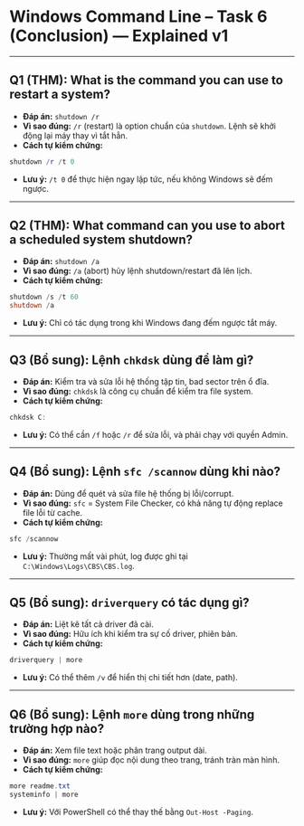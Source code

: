 # Windows Command Line – Task 6 (Conclusion) — Explained v1

---

## Q1 (THM): What is the command you can use to restart a system?
- **Đáp án:** `shutdown /r`  
- **Vì sao đúng:** `/r` (restart) là option chuẩn của `shutdown`. Lệnh sẽ khởi động lại máy thay vì tắt hẳn.  
- **Cách tự kiểm chứng:**
```powershell
shutdown /r /t 0
```
- **Lưu ý:** `/t 0` để thực hiện ngay lập tức, nếu không Windows sẽ đếm ngược.

---

## Q2 (THM): What command can you use to abort a scheduled system shutdown?
- **Đáp án:** `shutdown /a`  
- **Vì sao đúng:** `/a` (abort) hủy lệnh shutdown/restart đã lên lịch.  
- **Cách tự kiểm chứng:**
```powershell
shutdown /s /t 60
shutdown /a
```
- **Lưu ý:** Chỉ có tác dụng trong khi Windows đang đếm ngược tắt máy.

---

## Q3 (Bổ sung): Lệnh `chkdsk` dùng để làm gì?
- **Đáp án:** Kiểm tra và sửa lỗi hệ thống tập tin, bad sector trên ổ đĩa.  
- **Vì sao đúng:** `chkdsk` là công cụ chuẩn để kiểm tra file system.  
- **Cách tự kiểm chứng:**
```powershell
chkdsk C:
```
- **Lưu ý:** Có thể cần `/f` hoặc `/r` để sửa lỗi, và phải chạy với quyền Admin.

---

## Q4 (Bổ sung): Lệnh `sfc /scannow` dùng khi nào?
- **Đáp án:** Dùng để quét và sửa file hệ thống bị lỗi/corrupt.  
- **Vì sao đúng:** `sfc` = System File Checker, có khả năng tự động replace file lỗi từ cache.  
- **Cách tự kiểm chứng:**
```powershell
sfc /scannow
```
- **Lưu ý:** Thường mất vài phút, log được ghi tại `C:\Windows\Logs\CBS\CBS.log`.

---

## Q5 (Bổ sung): `driverquery` có tác dụng gì?
- **Đáp án:** Liệt kê tất cả driver đã cài.  
- **Vì sao đúng:** Hữu ích khi kiểm tra sự cố driver, phiên bản.  
- **Cách tự kiểm chứng:**
```powershell
driverquery | more
```
- **Lưu ý:** Có thể thêm `/v` để hiển thị chi tiết hơn (date, path).

---

## Q6 (Bổ sung): Lệnh `more` dùng trong những trường hợp nào?
- **Đáp án:** Xem file text hoặc phân trang output dài.  
- **Vì sao đúng:** `more` giúp đọc nội dung theo trang, tránh tràn màn hình.  
- **Cách tự kiểm chứng:**
```powershell
more readme.txt
systeminfo | more
```
- **Lưu ý:** Với PowerShell có thể thay thế bằng `Out-Host -Paging`.